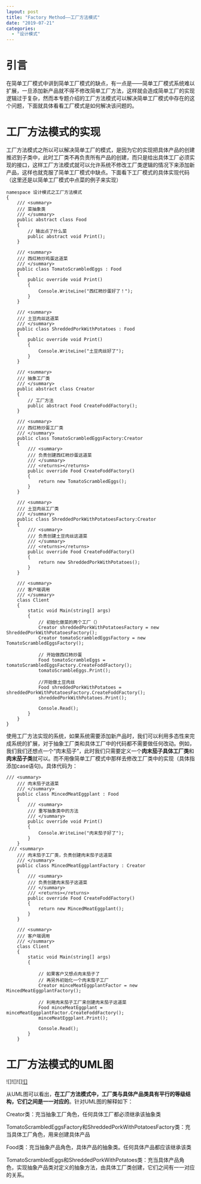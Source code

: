 ```yaml
---
layout: post
title: "Factory Method——工厂方法模式"
date: "2019-07-21"
categories: 
  - "设计模式"
---
```


# 引言

在简单工厂模式中讲到简单工厂模式的缺点，有一点是——简单工厂模式系统难以扩展，一旦添加新产品就不得不修改简单工厂方法，这样就会造成简单工厂的实现逻辑过于复杂，然而本专题介绍的工厂方法模式可以解决简单工厂模式中存在的这个问题，下面就具体看看工厂模式是如何解决该问题的。

# 工厂方法模式的实现

工厂方法模式之所以可以解决简单工厂的模式，是因为它的实现把具体产品的创建推迟到子类中，此时工厂类不再负责所有产品的创建，而只是给出具体工厂必须实现的接口，这样工厂方法模式就可以允许系统不修改工厂类逻辑的情况下来添加新产品，这样也就克服了简单工厂模式中缺点。下面看下工厂模式的具体实现代码（这里还是以简单工厂模式中点菜的例子来实现）

```
namespace 设计模式之工厂方法模式
{
    /// <summary>
    /// 菜抽象类
    /// </summary>
    public abstract class Food
    {
        // 输出点了什么菜
        public abstract void Print();
    }

    /// <summary>
    /// 西红柿炒鸡蛋这道菜
    /// </summary>
    public class TomatoScrambledEggs : Food
    {
        public override void Print()
        {
            Console.WriteLine("西红柿炒蛋好了！");
        }
    }

    /// <summary>
    /// 土豆肉丝这道菜
    /// </summary>
    public class ShreddedPorkWithPotatoes : Food
    {
        public override void Print()
        {
            Console.WriteLine("土豆肉丝好了");
        }
    }

    /// <summary>
    /// 抽象工厂类
    /// </summary>
    public abstract class Creator
    {
        // 工厂方法
        public abstract Food CreateFoddFactory();
    }

    /// <summary>
    /// 西红柿炒蛋工厂类
    /// </summary>
    public class TomatoScrambledEggsFactory:Creator
    {
        /// <summary>
        /// 负责创建西红柿炒蛋这道菜
        /// </summary>
        /// <returns></returns>
        public override Food CreateFoddFactory()
        {
            return new TomatoScrambledEggs();
        }
    }

    /// <summary>
    /// 土豆肉丝工厂类
    /// </summary>
    public class ShreddedPorkWithPotatoesFactory:Creator
    {
        /// <summary>
        /// 负责创建土豆肉丝这道菜
        /// </summary>
        /// <returns></returns>
        public override Food CreateFoddFactory()
        {
            return new ShreddedPorkWithPotatoes();
        }
    }

    /// <summary>
    /// 客户端调用
    /// </summary>
    class Client
    {
        static void Main(string[] args)
        {
            // 初始化做菜的两个工厂（）
            Creator shreddedPorkWithPotatoesFactory = new ShreddedPorkWithPotatoesFactory();
            Creator tomatoScrambledEggsFactory = new TomatoScrambledEggsFactory();

            // 开始做西红柿炒蛋
            Food tomatoScrambleEggs = tomatoScrambledEggsFactory.CreateFoddFactory();
            tomatoScrambleEggs.Print();

            //开始做土豆肉丝
            Food shreddedPorkWithPotatoes = shreddedPorkWithPotatoesFactory.CreateFoddFactory();
            shreddedPorkWithPotatoes.Print();

            Console.Read();
        }
    }  
}
```

使用工厂方法实现的系统，如果系统需要添加新产品时，我们可以利用多态性来完成系统的扩展，对于抽象工厂类和具体工厂中的代码都不需要做任何改动。例如，我们我们还想点一个“肉末茄子”，此时我们只需要定义一个**肉末茄子具体工厂类**和**肉末茄子类**就可以。而不用像简单工厂模式中那样去修改工厂类中的实现（具体指添加case语句)。具体代码为：

```
/// <summary>
    /// 肉末茄子这道菜
    /// </summary>
    public class MincedMeatEggplant : Food
    {
        /// <summary>
        /// 重写抽象类中的方法
        /// </summary>
        public override void Print()
        {
            Console.WriteLine("肉末茄子好了");
        }
    }
 /// <summary>
    /// 肉末茄子工厂类，负责创建肉末茄子这道菜
    /// </summary>
    public class MincedMeatEggplantFactory : Creator
    {
        /// <summary>
        /// 负责创建肉末茄子这道菜
        /// </summary>
        /// <returns></returns>
        public override Food CreateFoddFactory()
        {
            return new MincedMeatEggplant();
        }
    }

    /// <summary>
    /// 客户端调用
    /// </summary>
    class Client
    {
        static void Main(string[] args)
        {
           
            // 如果客户又想点肉末茄子了
            // 再另外初始化一个肉末茄子工厂
            Creator minceMeatEggplantFactor = new MincedMeatEggplantFactory();

            // 利用肉末茄子工厂来创建肉末茄子这道菜
            Food minceMeatEggplant = minceMeatEggplantFactor.CreateFoddFactory();
            minceMeatEggplant.Print();

            Console.Read();
        }
    }
```

# 工厂方法模式的UML图

![]![]![][![]](http://127.0.0.1/?attachment_id=3977)

从UML图可以看出，**在工厂方法模式中，工厂类与具体产品类具有平行的等级结构，它们之间是一一对应的**。针对UML图的解释如下：

Creator类：充当抽象工厂角色，任何具体工厂都必须继承该抽象类

TomatoScrambledEggsFactory和ShreddedPorkWithPotatoesFactory类：充当具体工厂角色，用来创建具体产品

Food类：充当抽象产品角色，具体产品的抽象类。任何具体产品都应该继承该类

TomatoScrambledEggs和ShreddedPorkWithPotatoes类：充当具体产品角色，实现抽象产品类对定义的抽象方法，由具体工厂类创建，它们之间有一一对应的关系。
